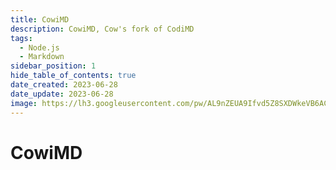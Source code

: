 ```yaml
---
title: CowiMD
description: CowiMD, Cow's fork of CodiMD
tags:
  - Node.js
  - Markdown
sidebar_position: 1
hide_table_of_contents: true
date_created: 2023-06-28
date_update: 2023-06-28
image: https://lh3.googleusercontent.com/pw/AL9nZEUA9Ifvd5Z8SXDWkeVB6AC4MPGwnXaL6kBXNPoXwOQQ2jOcZ1Jw_0p8TKK8C3ZX0e67_FOY15eDrm7aaXSQJcKtoUzC80SAQEHsaBy6qS2AqNNs5VUFNXBKm439y_1wkvmDl-PnL8ReojnIumNlEvOXBg=w800-no?authuser=0
---
```


CowiMD
======


